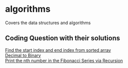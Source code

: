 # algorithms
Covers the data structures and algorithms

## Coding Question with their solutions

[Find the start index and end index from sorted array](https://gist.github.com/decipherDev/2809ed4b96c93529e917c270550ffd50) \
[Decimal to Binary](https://gist.github.com/decipherDev/8bd03fe65929e6d994d145cfd8b72139) \
[Print the nth number in the Fibonacci Series via Recursion](https://gist.github.com/decipherDev/1a1133b5a8581ab6da63dee6332b589e) 

